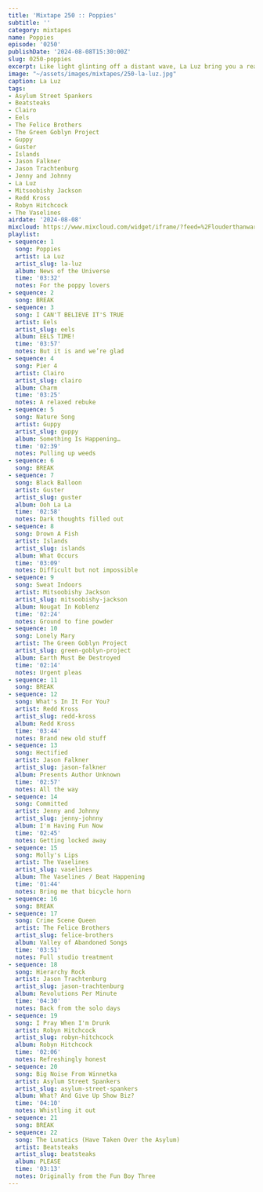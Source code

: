 ```yaml
---
title: 'Mixtape 250 :: Poppies'
subtitle: ''
category: mixtapes
name: Poppies
episode: '0250'
publishDate: '2024-08-08T15:30:00Z'
slug: 0250-poppies
excerpt: Like light glinting off a distant wave, La Luz bring you a realm of possibilities.
image: "~/assets/images/mixtapes/250-la-luz.jpg"
caption: La Luz
tags:
- Asylum Street Spankers
- Beatsteaks
- Clairo
- Eels
- The Felice Brothers
- The Green Goblyn Project
- Guppy
- Guster
- Islands
- Jason Falkner
- Jason Trachtenburg
- Jenny and Johnny
- La Luz
- Mitsoobishy Jackson
- Redd Kross
- Robyn Hitchcock
- The Vaselines
airdate: '2024-08-08'
mixcloud: https://www.mixcloud.com/widget/iframe/?feed=%2Flouderthanwar%2Fthe-mixtape-250-poppies-2024-08-08%2F&hide_artwork=1&hide_cover=1&light=1
playlist:
- sequence: 1
  song: Poppies
  artist: La Luz
  artist_slug: la-luz
  album: News of the Universe
  time: '03:32'
  notes: For the poppy lovers
- sequence: 2
  song: BREAK
- sequence: 3
  song: I CAN'T BELIEVE IT'S TRUE
  artist: Eels
  artist_slug: eels
  album: EELS TIME!
  time: '03:57'
  notes: But it is and we’re glad
- sequence: 4
  song: Pier 4
  artist: Clairo
  artist_slug: clairo
  album: Charm
  time: '03:25'
  notes: A relaxed rebuke
- sequence: 5
  song: Nature Song
  artist: Guppy
  artist_slug: guppy
  album: Something Is Happening…
  time: '02:39'
  notes: Pulling up weeds
- sequence: 6
  song: BREAK
- sequence: 7
  song: Black Balloon
  artist: Guster
  artist_slug: guster
  album: Ooh La La
  time: '02:58'
  notes: Dark thoughts filled out
- sequence: 8
  song: Drown A Fish
  artist: Islands
  artist_slug: islands
  album: What Occurs
  time: '03:09'
  notes: Difficult but not impossible
- sequence: 9
  song: Sweat Indoors
  artist: Mitsoobishy Jackson
  artist_slug: mitsoobishy-jackson
  album: Nougat In Koblenz
  time: '02:24'
  notes: Ground to fine powder
- sequence: 10
  song: Lonely Mary
  artist: The Green Goblyn Project
  artist_slug: green-goblyn-project
  album: Earth Must Be Destroyed
  time: '02:14'
  notes: Urgent pleas
- sequence: 11
  song: BREAK
- sequence: 12
  song: What's In It For You?
  artist: Redd Kross
  artist_slug: redd-kross
  album: Redd Kross
  time: '03:44'
  notes: Brand new old stuff
- sequence: 13
  song: Hectified
  artist: Jason Falkner
  artist_slug: jason-falkner
  album: Presents Author Unknown
  time: '02:57'
  notes: All the way
- sequence: 14
  song: Committed
  artist: Jenny and Johnny
  artist_slug: jenny-johnny
  album: I'm Having Fun Now
  time: '02:45'
  notes: Getting locked away
- sequence: 15
  song: Molly's Lips
  artist: The Vaselines
  artist_slug: vaselines
  album: The Vaselines / Beat Happening
  time: '01:44'
  notes: Bring me that bicycle horn
- sequence: 16
  song: BREAK
- sequence: 17
  song: Crime Scene Queen
  artist: The Felice Brothers
  artist_slug: felice-brothers
  album: Valley of Abandoned Songs
  time: '03:51'
  notes: Full studio treatment
- sequence: 18
  song: Hierarchy Rock
  artist: Jason Trachtenburg
  artist_slug: jason-trachtenburg
  album: Revolutions Per Minute
  time: '04:30'
  notes: Back from the solo days
- sequence: 19
  song: I Pray When I'm Drunk
  artist: Robyn Hitchcock
  artist_slug: robyn-hitchcock
  album: Robyn Hitchcock
  time: '02:06'
  notes: Refreshingly honest
- sequence: 20
  song: Big Noise From Winnetka
  artist: Asylum Street Spankers
  artist_slug: asylum-street-spankers
  album: What? And Give Up Show Biz?
  time: '04:10'
  notes: Whistling it out
- sequence: 21
  song: BREAK
- sequence: 22
  song: The Lunatics (Have Taken Over the Asylum)
  artist: Beatsteaks
  artist_slug: beatsteaks
  album: PLEASE
  time: '03:13'
  notes: Originally from the Fun Boy Three
---
```


